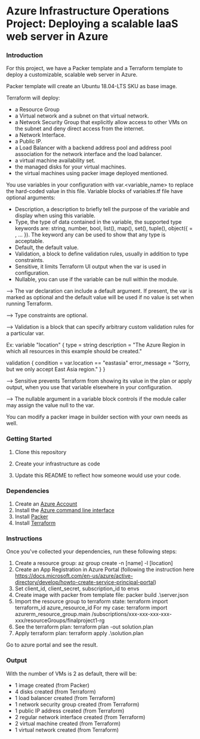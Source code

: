 # Azure Infrastructure Operations Project: Deploying a scalable IaaS web server in Azure

### Introduction
For this project, we have a Packer template and a Terraform template to deploy a customizable, scalable web server in Azure.

Packer template will create an Ubuntu 18.04-LTS SKU as base image.

Terraform will deploy:
- a Resource Group
- a Virtual network and a subnet on that virtual network.
- a Network Security Group that explicitly allow access to other VMs on the subnet and deny direct access from the internet.
- a Network Interface.
- a Public IP.
- a Load Balancer with a backend address pool and address pool association for the network interface and the load balancer.
- a virtual machine availability set.
- the managed disks for your virtual machines.
- the virtual machines using packer image deployed mentioned.

You use variables in your configuration with var.<variable_name> to replace the hard-coded value in this file. Variable blocks of variables.tf file have optional arguments:

- Description, a description to briefly tell the purpose of the variable and display when using this variable.
- Type, the type of data contained in the variable, the supported type keywords are: string, number, bool, list(<TYPE>), map(<TYPE>), set(<TYPE>), tuple(<TYPE>), object({<ATTR NAME> = <TYPE>, ... }). The keyword any can be used to show that any type is acceptable.
- Default, the default value.
- Validation, a block to define validation rules, usually in addition to type constraints.
- Sensitive, it limits Terraform UI output when the var is used in configuration.
- Nullable, you can use if the variable can be null within the module.

--> The var declaration can include a default argument. If present, the var is marked as optional and the default value will be used if no value is set when running Terraform.

--> Type constraints are optional.

--> Validation is a block that can specify arbitrary custom validation rules for a particular var.

Ex: variable "location" {
   type = string
   description = "The Azure Region in which all resources in this example should be created."

   validation {
      condition     = var.location == "eastasia"
      error_message = "Sorry, but we only accept East Asia region."
   }
}

--> Sensitive prevents Terraform from showing its value in the plan or apply output, when you use that variable elsewhere in your configuration.

--> The nullable argument in a variable block controls if the module caller may assign the value null to the var.

You can modify a packer image in builder section with your own needs as well.


### Getting Started
1. Clone this repository

2. Create your infrastructure as code

3. Update this README to reflect how someone would use your code.

### Dependencies
1. Create an [Azure Account](https://portal.azure.com) 
2. Install the [Azure command line interface](https://docs.microsoft.com/en-us/cli/azure/install-azure-cli?view=azure-cli-latest)
3. Install [Packer](https://www.packer.io/downloads)
4. Install [Terraform](https://www.terraform.io/downloads.html)

### Instructions
Once you've collected your dependencies, run these following steps:
1. Create a resource group: az group create -n [name] -l [location]
2. Create an App Registration in Azure Portal (following the instruction here https://docs.microsoft.com/en-us/azure/active-directory/develop/howto-create-service-principal-portal)
3. Set client_id, client_secret, subscription_id to envs
4. Create image with packer from template file: packer build .\server.json
5. Import the resource group to terraform state: terraform import terraform_id azure_resource_id
   For my case: terraform import azurerm_resource_group.main /subscriptions/xxx-xxx-xxx-xxx-xxx/resourceGroups/finalproject1-rg
6. See the terraform plan: terraform plan -out solution.plan
7. Apply terraform plan: terraform apply .\solution.plan
   
Go to azure portal and see the result.
 


### Output
With the number of VMs is 2 as default, there will be:

- 1 image created (from Packer)
- 4 disks created (from Terraform)
- 1 load balancer created (from Terraform)
- 1 network security group created (from Terraform)
- 1 public IP address created (from Terraform)
- 2 regular network interface created (from Terraform)
- 2 virtual machine created (from Terraform)
- 1 virtual network created (from Terraform)